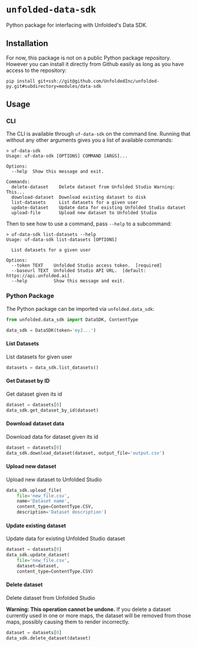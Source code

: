 # `unfolded-data-sdk`

Python package for interfacing with Unfolded's Data SDK.

## Installation

For now, this package is not on a public Python package repository. However you
can install it directly from Github easily as long as you have access to the
repository:

```
pip install git+ssh://git@github.com/UnfoldedInc/unfolded-py.git#subdirectory=modules/data-sdk
```

## Usage

### CLI

The CLI is available through `uf-data-sdk` on the command line. Running that
without any other arguments gives you a list of available commands:

```
> uf-data-sdk
Usage: uf-data-sdk [OPTIONS] COMMAND [ARGS]...

Options:
  --help  Show this message and exit.

Commands:
  delete-dataset    Delete dataset from Unfolded Studio Warning: This...
  download-dataset  Download existing dataset to disk
  list-datasets     List datasets for a given user
  update-dataset    Update data for existing Unfolded Studio dataset
  upload-file       Upload new dataset to Unfolded Studio
```

Then to see how to use a command, pass `--help` to a subcommand:

```
> uf-data-sdk list-datasets --help
Usage: uf-data-sdk list-datasets [OPTIONS]

  List datasets for a given user

Options:
  --token TEXT    Unfolded Studio access token.  [required]
  --baseurl TEXT  Unfolded Studio API URL.  [default: https://api.unfolded.ai]
  --help          Show this message and exit.
```

### Python Package

The Python package can be imported via `unfolded.data_sdk`:

```py
from unfolded.data_sdk import DataSDK, ContentType

data_sdk = DataSDK(token='eyJ...')
```

#### List Datasets

List datasets for given user

```py
datasets = data_sdk.list_datasets()
```

#### Get Dataset by ID

Get dataset given its id

```py
dataset = datasets[0]
data_sdk.get_dataset_by_id(dataset)
```

#### Download dataset data

Download data for dataset given its id

```py
dataset = datasets[0]
data_sdk.download_dataset(dataset, output_file='output.csv')
```

#### Upload new dataset

Upload new dataset to Unfolded Studio

```py
data_sdk.upload_file(
    file='new_file.csv',
    name='Dataset name',
    content_type=ContentType.CSV,
    description='Dataset description')
```

#### Update existing dataset

Update data for existing Unfolded Studio dataset

```py
dataset = datasets[0]
data_sdk.update_dataset(
    file='new_file.csv',
    dataset=dataset,
    content_type=ContentType.CSV)
```

#### Delete dataset

Delete dataset from Unfolded Studio

**Warning: This operation cannot be undone.** If you delete a dataset
currently used in one or more maps, the dataset will be removed from
those maps, possibly causing them to render incorrectly.

```py
dataset = datasets[0]
data_sdk.delete_dataset(dataset)
```
